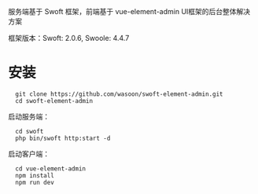 服务端基于 Swoft 框架，前端基于 vue-element-admin UI框架的后台整体解决方案

框架版本：Swoft: 2.0.6, Swoole: 4.4.7

# 安装
```
  git clone https://github.com/wasoon/swoft-element-admin.git
  cd swoft-element-admin
```
  
启动服务端：
```
  cd swoft
  php bin/swoft http:start -d
```
  
启动客户端：
```
  cd vue-element-admin
  npm install
  npm run dev
```
